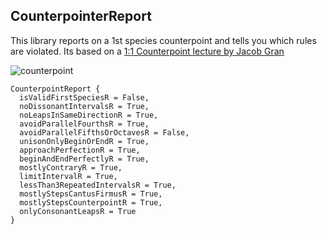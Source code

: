 ## CounterpointerReport

This library reports on a 1st species counterpoint and tells you which rules are violated.
Its based on a [1:1 Counterpoint lecture by Jacob Gran](https://www.youtube.com/watch?v=b5PoTBOj7Xc&list=PL6Towqbh0pdpxUL5NlGTOW2hwVVo1IhdQ)

![counterpoint](https://github.com/user-attachments/assets/f7c75a2f-8785-42af-b30d-67cc2765a883)

```
CounterpointReport {
  isValidFirstSpeciesR = False,
  noDissonantIntervalsR = True,
  noLeapsInSameDirectionR = True,
  avoidParallelFourthsR = True,
  avoidParallelFifthsOrOctavesR = False,
  unisonOnlyBeginOrEndR = True,
  approachPerfectionR = True,
  beginAndEndPerfectlyR = True,
  mostlyContraryR = True,
  limitIntervalR = True,
  lessThan3RepeatedIntervalsR = True,
  mostlyStepsCantusFirmusR = True,
  mostlyStepsCounterpointR = True,
  onlyConsonantLeapsR = True
}
```

